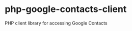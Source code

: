 php-google-contacts-client
==========================

PHP client library for accessing Google Contacts